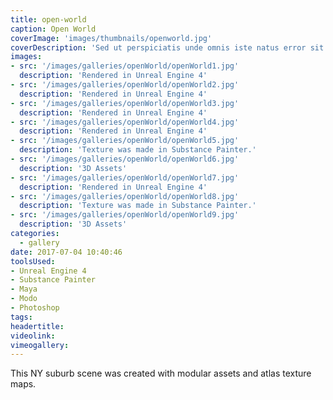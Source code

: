```yaml
---
title: open-world
caption: Open World
coverImage: 'images/thumbnails/openworld.jpg'
coverDescription: 'Sed ut perspiciatis unde omnis iste natus error sit voluptatem accusantium doloremque laudantium, totam rem aperiam, eaque ipsa quae ab illo inventore veritatis et quasi architecto beatae vitae dicta sunt explicabo'
images:
- src: '/images/galleries/openWorld/openWorld1.jpg'
  description: 'Rendered in Unreal Engine 4'
- src: '/images/galleries/openWorld/openWorld2.jpg'
  description: 'Rendered in Unreal Engine 4'
- src: '/images/galleries/openWorld/openWorld3.jpg'
  description: 'Rendered in Unreal Engine 4'
- src: '/images/galleries/openWorld/openWorld4.jpg'
  description: 'Rendered in Unreal Engine 4'
- src: '/images/galleries/openWorld/openWorld5.jpg'
  description: 'Texture was made in Substance Painter.'
- src: '/images/galleries/openWorld/openWorld6.jpg'
  description: '3D Assets'
- src: '/images/galleries/openWorld/openWorld7.jpg'
  description: 'Rendered in Unreal Engine 4'
- src: '/images/galleries/openWorld/openWorld8.jpg'
  description: 'Texture was made in Substance Painter.'
- src: '/images/galleries/openWorld/openWorld9.jpg'
  description: '3D Assets'
categories:
  - gallery
date: 2017-07-04 10:40:46
toolsUsed:
- Unreal Engine 4
- Substance Painter
- Maya
- Modo
- Photoshop
tags:
headertitle:
videolink:
vimeogallery:
---
```

This NY suburb scene was created with modular assets and atlas texture maps.